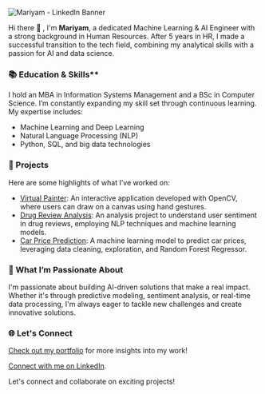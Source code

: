 
![Mariyam - LinkedIn Banner](https://github.com/user-attachments/assets/9f67d5aa-4688-40fd-8ab7-008da8ea51a4)

Hi there 👋 , I'm **Mariyam**, a dedicated Machine Learning & AI Engineer with a strong background in Human Resources. After 5 years in HR, I made a successful transition to the tech field, combining my analytical skills with a passion for AI and data science.

### 📚 Education & Skills**
I hold an MBA in Information Systems Management and a BSc in Computer Science. I’m constantly expanding my skill set through continuous learning. 
My expertise includes:
 - Machine Learning and Deep Learning
 - Natural Language Processing (NLP)
 - Python, SQL, and big data technologies

### 🚀 Projects
Here are some highlights of what I’ve worked on:
 - [Virtual Painter](https://github.com/mariyamjabir/virtual_painter): An interactive application developed with OpenCV, where users can draw on a canvas using hand gestures. 
 - [Drug Review Analysis](https://github.com/mariyamjabir/Drug-Review-Analysis-Understanding-User-Sentiment): An analysis project to understand user sentiment in drug reviews, employing NLP techniques and machine learning models. 
 - [Car Price Prediction](https://github.com/mariyamjabir/Car_Price_Prediction): A machine learning model to predict car prices, leveraging data cleaning, exploration, and Random Forest Regressor. 

### 🌟 What I’m Passionate About
I'm passionate about building AI-driven solutions that make a real impact. Whether it's through predictive modeling, sentiment analysis, or real-time data processing, I'm always eager to tackle new challenges and create innovative solutions.

### 🌐 Let's Connect
[Check out my portfolio](https://mariyamjabir.my.canva.site/portfolio) for more insights into my work!

[Connect with me on LinkedIn](https://www.linkedin.com/in/mariyamjabir/).

Let's connect and collaborate on exciting projects!


